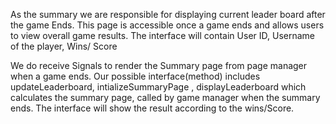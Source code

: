 As the summary we are responsible for displaying current leader board after the game Ends. This page is accessible once a game ends and allows users to view overall game results.
The interface will contain User ID, Username of the player, Wins/ Score

We do receive Signals to render the Summary page from page manager when a game ends.
Our possible interface(method) includes updateLeaderboard, intializeSummaryPage , displayLeaderboard which calculates the summary page, called by game manager when the summary ends.
The interface will show the result according to the wins/Score.

